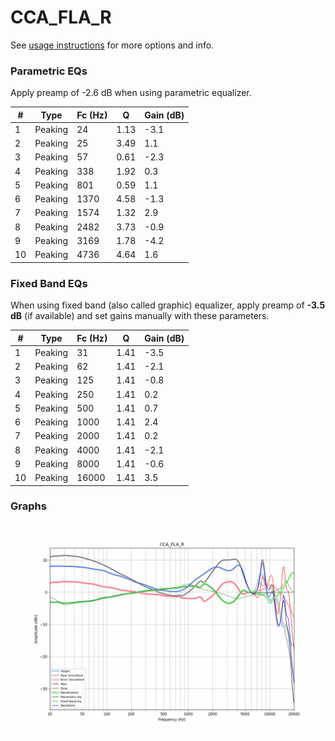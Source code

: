 # CCA_FLA_R
See [usage instructions](https://github.com/jaakkopasanen/AutoEq#usage) for more options and info.

### Parametric EQs
Apply preamp of -2.6 dB when using parametric equalizer.

|   # | Type    |   Fc (Hz) |    Q |   Gain (dB) |
|-----|---------|-----------|------|-------------|
|   1 | Peaking |        24 | 1.13 |        -3.1 |
|   2 | Peaking |        25 | 3.49 |         1.1 |
|   3 | Peaking |        57 | 0.61 |        -2.3 |
|   4 | Peaking |       338 | 1.92 |         0.3 |
|   5 | Peaking |       801 | 0.59 |         1.1 |
|   6 | Peaking |      1370 | 4.58 |        -1.3 |
|   7 | Peaking |      1574 | 1.32 |         2.9 |
|   8 | Peaking |      2482 | 3.73 |        -0.9 |
|   9 | Peaking |      3169 | 1.78 |        -4.2 |
|  10 | Peaking |      4736 | 4.64 |         1.6 |

### Fixed Band EQs
When using fixed band (also called graphic) equalizer, apply preamp of **-3.5 dB** (if available) and set gains manually with these parameters.

|   # | Type    |   Fc (Hz) |    Q |   Gain (dB) |
|-----|---------|-----------|------|-------------|
|   1 | Peaking |        31 | 1.41 |        -3.5 |
|   2 | Peaking |        62 | 1.41 |        -2.1 |
|   3 | Peaking |       125 | 1.41 |        -0.8 |
|   4 | Peaking |       250 | 1.41 |         0.2 |
|   5 | Peaking |       500 | 1.41 |         0.7 |
|   6 | Peaking |      1000 | 1.41 |         2.4 |
|   7 | Peaking |      2000 | 1.41 |         0.2 |
|   8 | Peaking |      4000 | 1.41 |        -2.1 |
|   9 | Peaking |      8000 | 1.41 |        -0.6 |
|  10 | Peaking |     16000 | 1.41 |         3.5 |

### Graphs
![](./CCA_FLA_R.png)
